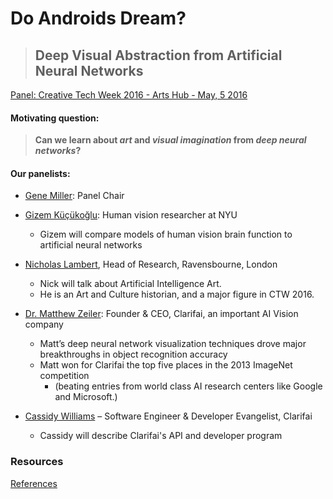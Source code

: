 # Do Androids Dream?
> ## Deep Visual Abstraction from Artificial Neural Networks

[Panel: Creative Tech Week 2016 - Arts Hub - May, 5 2016](https://creativetechweek2016.sched.org/event/c7971118393cf6ab79cf038d0cbe55d4)

#### Motivating question:
> **Can we learn about _art_ and _visual imagination_ from _deep neural networks_?**

#### Our panelists:
- [Gene Miller](https://creativetechweek2016.sched.org/speaker/gene_miller): Panel Chair

- [Gizem Küçükoğlu](https://creativetechweek2016.sched.org/speaker/gizemkucukoglu): Human vision researcher at NYU
   - Gizem will compare models of human vision brain function to artificial neural networks

- [Nicholas Lambert](https://creativetechweek2016.sched.org/speaker/nick.lambert), Head of Research, Ravensbourne, London
   - Nick will talk about Artificial Intelligence Art.
   - He is an Art and Culture historian, and a major figure in CTW 2016.

- [Dr. Matthew Zeiler](https://creativetechweek2016.sched.org/speaker/matthew_zeiler.1v4squl7): Founder & CEO, Clarifai, an important AI Vision company
   - Matt’s deep neural network visualization techniques drove major breakthroughs in object recognition accuracy
   - Matt won for Clarifai the top five places in the 2013 ImageNet competition
      - (beating entries from world class AI research centers like Google and Microsoft.)

- [Cassidy Williams](https://creativetechweek2016.sched.org/speaker/cassidy_williams.1v4sqzba) – Software Engineer & Developer Evangelist, Clarifai
   - Cassidy will describe Clarifai's API and developer program

### Resources
[References](References.md)
